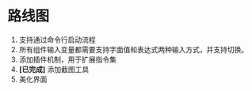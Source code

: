 # 路线图

1. 支持通过命令行启动流程
2. 所有组件输入变量都需要支持字面值和表达式两种输入方式，并支持切换。
3. 添加插件机制，用于扩展指令集
4. **[已完成]** 添加截图工具
5. 美化界面
